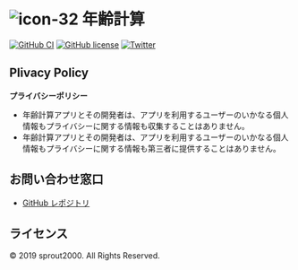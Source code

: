 # ![icon-32](https://user-images.githubusercontent.com/52094761/66297641-064bb080-e92b-11e9-883f-12a6d10ac128.png) 年齢計算

[![GitHub CI](https://github.com/sprout2000/nenrei/actions/workflows/config.yml/badge.svg)](https://github.com/sprout2000/nenrei/actions/workflows/config.yml)
[![GitHub license](https://img.shields.io/github/license/sprout2000/nenrei)](https://github.com/sprout2000/nenrei/blob/master/LICENSE.md)
[![Twitter](https://img.shields.io/twitter/url?style=flat-square&url=https%3A%2F%2Fgithub.com%2Fsprout2000%2Felephicon%2F)](https://twitter.com/intent/tweet?text=Wow:&url=https%3A%2F%2Fgithub.com%2Fsprout2000%2Felephicon%2F)

## Plivacy Policy

**プライバシーポリシー**

- 年齢計算アプリとその開発者は、アプリを利用するユーザーのいかなる個人情報もプライバシーに関する情報も収集することはありません。
- 年齢計算アプリとその開発者は、アプリを利用するユーザーのいかなる個人情報もプライバシーに関する情報も第三者に提供することはありません。

## お問い合わせ窓口

- [GitHub レポジトリ](https://github.com/sprout2000/nenrei/issues)

## ライセンス

© 2019 sprout2000. All Rights Reserved.
